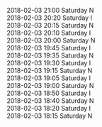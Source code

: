 2018-02-03 21:00 Saturday  N  
2018-02-03 20:20 Saturday  I  
2018-02-03 20:15 Saturday  N  
2018-02-03 20:10 Saturday  I  
2018-02-03 20:00 Saturday  N  
2018-02-03 19:45 Saturday  I  
2018-02-03 19:35 Saturday  N  
2018-02-03 19:30 Saturday  I  
2018-02-03 19:15 Saturday  N  
2018-02-03 19:05 Saturday  I  
2018-02-03 19:00 Saturday  N  
2018-02-03 18:50 Saturday  I  
2018-02-03 18:40 Saturday  N  
2018-02-03 18:20 Saturday  I  
2018-02-03 18:15 Saturday  N  
